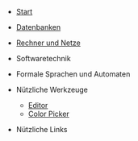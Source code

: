 * [Start](/)
* [Datenbanken](/Datenbanken/index.md)
* [Rechner und Netze](RechnerNetze)  
* Softwaretechnik
* Formale Sprachen und Automaten
* Nützliche Werkzeuge

  * [Editor](https://apps.wi-wissen.de/html-css-js-editor/)
  * [Color Picker](https://www.w3schools.com/colors/colors_picker.asp)



* Nützliche Links


